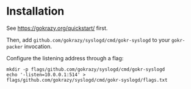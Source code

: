 # Installation

See https://gokrazy.org/quickstart/ first.

Then, add `github.com/gokrazy/syslogd/cmd/gokr-syslogd` to your `gokr-packer`
invocation.

Configure the listening address through a flag:
```shell
mkdir -p flags/github.com/gokrazy/syslogd/cmd/gokr-syslogd
echo '-listen=10.0.0.1:514' > flags/github.com/gokrazy/syslogd/cmd/gokr-syslogd/flags.txt
```
